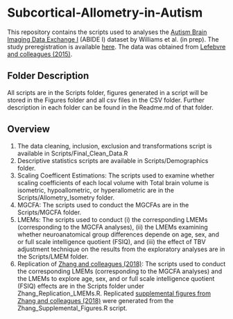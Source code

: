 # Subcortical-Allometry-in-Autism


This repository contains the scripts used to analyses the [Autism Brain Imaging Data Exchange I](http://fcon_1000.projects.nitrc.org/indi/abide/abide_I.html) (ABIDE I) dataset by Williams et al. (in prep). The study preregistration is available [here](https://osf.io/6bjcg). The data was obtained from [Lefebvre and colleagues (2015)](https://www.sciencedirect.com/science/article/pii/S0006322315001018?via%3Dihub). 

## Folder Description
All scripts are in the Scripts folder, figures generated in a script will be stored in the Figures folder and all csv files in the CSV folder. Further description in each folder can be found in the Readme.md of that folder. 

## Overview
1. The data cleaning, inclusion, exclusion and transformations script is available in Scripts/Final_Clean_Data.R
2. Descriptive statistics scripts are available in Scripts/Demographics folder. 
3. Scaling Coefficent Estimations: The scripts used to examine whether scaling coefficients of each local volume with Total brain volume is isometric, hypoallometric, or hyperallometric are in the Scripts/Allometry_Isometry folder. 
4. MGCFA: The scripts used to conduct the MGCFAs are in the Scripts/MGCFA folder. 
5. LMEMs: The scripts used to conduct (i) the corresponding LMEMs (corresponding to the MGCFA analyses), (ii) the LMEMs examining whether neuroanatomical group differences depende on age, sex, and or full scale intelligence quotient (FSIQ), and (iii) the effect of TBV adjustment technique on the results from the exploratory analyses are in the Scripts/LMEM folder. 
6. Replication of [Zhang and colleagues (2018)](https://www.cambridge.org/core/journals/psychological-medicine/article/revisiting-subcortical-brain-volume-correlates-of-autism-in-the-abide-dataset-effects-of-age-and-sex/CB66FFA7347DBE59C446BA66B1BA1A66): The scripts used to conduct the corresponding LMEMs (corresponding to the MGCFA analyses) and the LMEMs to explore age, sex, and or full scale intelligence quotient (FSIQ) effects are in the Scripts folder under Zhang_Replication_LMEMs.R. Replicated [supplemental figures from Zhang and colleagues (2018)](https://www.cambridge.org/core/journals/psychological-medicine/article/revisiting-subcortical-brain-volume-correlates-of-autism-in-the-abide-dataset-effects-of-age-and-sex/CB66FFA7347DBE59C446BA66B1BA1A66#fndtn-supplementary-materials) were generated from the Zhang_Supplemental_Figures.R script. 
